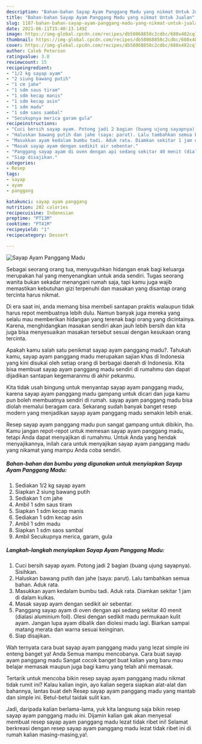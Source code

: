 ```yaml
---
description: "Bahan-bahan Sayap Ayam Panggang Madu yang nikmat Untuk Jualan"
title: "Bahan-bahan Sayap Ayam Panggang Madu yang nikmat Untuk Jualan"
slug: 1187-bahan-bahan-sayap-ayam-panggang-madu-yang-nikmat-untuk-jualan
date: 2021-06-11T15:40:13.149Z
image: https://img-global.cpcdn.com/recipes/db58068858c2cdbc/680x482cq70/sayap-ayam-panggang-madu-foto-resep-utama.jpg
thumbnail: https://img-global.cpcdn.com/recipes/db58068858c2cdbc/680x482cq70/sayap-ayam-panggang-madu-foto-resep-utama.jpg
cover: https://img-global.cpcdn.com/recipes/db58068858c2cdbc/680x482cq70/sayap-ayam-panggang-madu-foto-resep-utama.jpg
author: Caleb Peterson
ratingvalue: 3.8
reviewcount: 15
recipeingredient:
- "1/2 kg sayap ayam"
- "2 siung bawang putih"
- "1 cm jahe"
- "1 sdm saus tiram"
- "1 sdm kecap manis"
- "1 sdm kecap asin"
- "1 sdm madu"
- "1 sdm saos sambal"
- "Secukupnya merica garam gula"
recipeinstructions:
- "Cuci bersih sayap ayam. Potong jadi 2 bagian (buang ujung sayapnya). Sisihkan."
- "Haluskan bawang putih dan jahe (saya: parut). Lalu tambahkan semua bahan. Aduk rata."
- "Masukkan ayam kedalam bumbu tadi. Aduk rata. Diamkan sekitar 1 jam di dalam kulkas."
- "Masak sayap ayam dengan sedikit air sebentar."
- "Panggang sayap ayam di oven dengan api sedang sekitar 40 menit (dialasi aluminium foil). Olesi dengan sedikit madu permukaan kulit ayam. Jangan lupa ayam dibalik dan diolesi madu lagi. Biarkan sampai matang merata dan warna sesuai keinginan."
- "Siap disajikan."
categories:
- Resep
tags:
- sayap
- ayam
- panggang

katakunci: sayap ayam panggang 
nutrition: 202 calories
recipecuisine: Indonesian
preptime: "PT13M"
cooktime: "PT41M"
recipeyield: "1"
recipecategory: Dessert

---
```



![Sayap Ayam Panggang Madu](https://img-global.cpcdn.com/recipes/db58068858c2cdbc/680x482cq70/sayap-ayam-panggang-madu-foto-resep-utama.jpg)

Sebagai seorang orang tua, menyuguhkan hidangan enak bagi keluarga merupakan hal yang menyenangkan untuk anda sendiri. Tugas seorang  wanita bukan sekadar menangani rumah saja, tapi kamu juga wajib memastikan kebutuhan gizi terpenuhi dan masakan yang disantap orang tercinta harus nikmat.

Di era  saat ini, anda memang bisa membeli santapan praktis walaupun tidak harus repot membuatnya lebih dulu. Namun banyak juga mereka yang selalu mau memberikan hidangan yang terenak bagi orang yang dicintainya. Karena, menghidangkan masakan sendiri akan jauh lebih bersih dan kita juga bisa menyesuaikan masakan tersebut sesuai dengan kesukaan orang tercinta. 



Apakah kamu salah satu penikmat sayap ayam panggang madu?. Tahukah kamu, sayap ayam panggang madu merupakan sajian khas di Indonesia yang kini disukai oleh setiap orang di berbagai daerah di Indonesia. Kita bisa membuat sayap ayam panggang madu sendiri di rumahmu dan dapat dijadikan santapan kegemaranmu di akhir pekanmu.

Kita tidak usah bingung untuk menyantap sayap ayam panggang madu, karena sayap ayam panggang madu gampang untuk dicari dan juga kamu pun boleh membuatnya sendiri di rumah. sayap ayam panggang madu bisa diolah memalui beragam cara. Sekarang sudah banyak banget resep modern yang menjadikan sayap ayam panggang madu semakin lebih enak.

Resep sayap ayam panggang madu pun sangat gampang untuk dibikin, lho. Kamu jangan repot-repot untuk memesan sayap ayam panggang madu, tetapi Anda dapat menyajikan di rumahmu. Untuk Anda yang hendak menyajikannya, inilah cara untuk menyajikan sayap ayam panggang madu yang nikamat yang mampu Anda coba sendiri.

<!--inarticleads1-->

##### Bahan-bahan dan bumbu yang digunakan untuk menyiapkan Sayap Ayam Panggang Madu:

1. Sediakan 1/2 kg sayap ayam
1. Siapkan 2 siung bawang putih
1. Sediakan 1 cm jahe
1. Ambil 1 sdm saus tiram
1. Siapkan 1 sdm kecap manis
1. Sediakan 1 sdm kecap asin
1. Ambil 1 sdm madu
1. Siapkan 1 sdm saos sambal
1. Ambil Secukupnya merica, garam, gula




<!--inarticleads2-->

##### Langkah-langkah menyiapkan Sayap Ayam Panggang Madu:

1. Cuci bersih sayap ayam. Potong jadi 2 bagian (buang ujung sayapnya). Sisihkan.
1. Haluskan bawang putih dan jahe (saya: parut). Lalu tambahkan semua bahan. Aduk rata.
1. Masukkan ayam kedalam bumbu tadi. Aduk rata. Diamkan sekitar 1 jam di dalam kulkas.
1. Masak sayap ayam dengan sedikit air sebentar.
1. Panggang sayap ayam di oven dengan api sedang sekitar 40 menit (dialasi aluminium foil). Olesi dengan sedikit madu permukaan kulit ayam. Jangan lupa ayam dibalik dan diolesi madu lagi. Biarkan sampai matang merata dan warna sesuai keinginan.
1. Siap disajikan.




Wah ternyata cara buat sayap ayam panggang madu yang lezat simple ini enteng banget ya! Anda Semua mampu mencobanya. Cara buat sayap ayam panggang madu Sangat cocok banget buat kalian yang baru mau belajar memasak maupun juga bagi kamu yang telah ahli memasak.

Tertarik untuk mencoba bikin resep sayap ayam panggang madu nikmat tidak rumit ini? Kalau kalian ingin, ayo kalian segera siapkan alat-alat dan bahannya, lantas buat deh Resep sayap ayam panggang madu yang mantab dan simple ini. Betul-betul taidak sulit kan. 

Jadi, daripada kalian berlama-lama, yuk kita langsung saja bikin resep sayap ayam panggang madu ini. Dijamin kalian gak akan menyesal membuat resep sayap ayam panggang madu lezat tidak ribet ini! Selamat berkreasi dengan resep sayap ayam panggang madu lezat tidak ribet ini di rumah kalian masing-masing,ya!.

